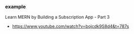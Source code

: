 ### example

Learn MERN by Building a Subscription App - Part 3
- https://www.youtube.com/watch?v=bojcdk9S8d4&t=787s
